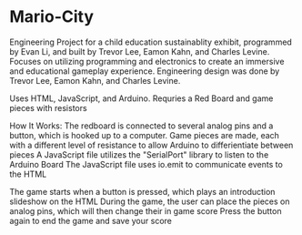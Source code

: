 # Mario-City
Engineering Project for a child education sustainablity exhibit, programmed by Evan Li, and built by Trevor Lee, Eamon Kahn, and Charles Levine.
Focuses on utilizing programming and electronics to create an immersive and educational gameplay experience.
Engineering design was done by Trevor Lee, Eamon Kahn, and Charles Levine.

Uses HTML, JavaScript, and Arduino.
Requries a Red Board and game pieces with resistors

How It Works:
The redboard is connected to several analog pins and a button, which is hooked up to a computer.
Game pieces are made, each with a different level of resistance to allow Arduino to differientiate between pieces
A JavaScript file utilizes the "SerialPort" library to listen to the Arduino Board
The JavaScript file uses io.emit to communicate events to the HTML

The game starts when a button is pressed, which plays an introduction slideshow on the HTML
During the game, the user can place the pieces on analog pins, which will then change their in game score
Press the button again to end the game and save your score
